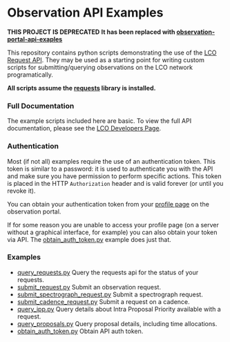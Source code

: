 # Observation API Examples

**THIS PROJECT IS DEPRECATED**
**It has been replaced with [observation-portal-api-exaples](https://github.com/LCOGT/observation-portal-api-examples)**

This repository contains python scripts demonstrating the use of the [LCO Request API](https://observe.lco.global/api/).
They may be used as a starting point for writing custom scripts for submitting/querying observations on the LCO
network programatically.

**All scripts assume the [requests](http://docs.python-requests.org/en/master/) library is installed.**

### Full Documentation

The example scripts included here are basic. To view the full API documentation, please see the
[LCO Developers Page](https://developers.lco.global).

### Authentication

Most (if not all) examples require the use of an authentication token. This token is similar to a password:
it is used to authenticate you with the API and make sure you have permission to perform specific actions.
This token is placed in the HTTP `Authorization` header and is valid forever (or until you revoke it).

You can obtain your authentication token from your [profile page](https://observe.lco.global/accounts/profile/)
on the observation portal.

If for some reason you are unable to access your profile page (on a server without a graphical interface, for example)
you can also obtain your token via API. The [obtain_auth_token.py](obtain_auth_token.py) example does just that.


### Examples

* [query_requests.py](query_requests.py) Query the requests api for the status of your requests.
* [submit_request.py](submit_request.py) Submit an observation request.
* [submit_spectrograph_request.py](submit_spectrograph_request.py) Submit a spectrograph request.
* [submit_cadence_request.py](submit_cadence_request.py) Submit a request on a cadence.
* [query_ipp.py](query_ipp.py) Query details about Intra Proposal Priority available with a request.
* [query_proposals.py](query_proposals.py) Query proposal details, including time allocations.
* [obtain_auth_token.py](obtain_auth_token.py) Obtain API auth token.
